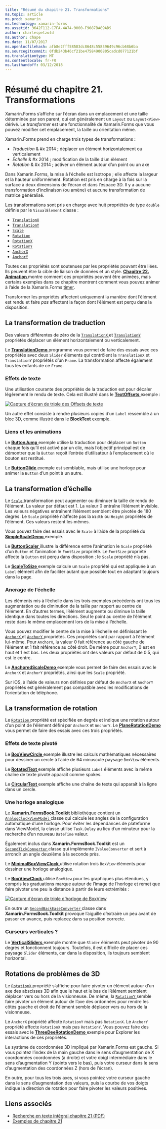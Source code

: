 ```yaml
---
title: "Résumé du chapitre 21. Transformations"
ms.topic: article
ms.prod: xamarin
ms.technology: xamarin-forms
ms.assetid: 3642F112-C7FA-4A74-9000-F9087BA89AD9
author: charlespetzold
ms.author: chape
ms.date: 11/07/2017
ms.openlocfilehash: afb8e2fff58583dc8648c55839649c96cb68b6ba
ms.sourcegitcommit: 0fdb243b46cf21be47584900805cadcd077121bf
ms.translationtype: MT
ms.contentlocale: fr-FR
ms.lasthandoff: 03/12/2018
---
```

# <a name="summary-of-chapter-21-transforms"></a>Résumé du chapitre 21. Transformations

Xamarin.Forms s’affiche sur l’écran dans un emplacement et une taille déterminée par son parent, qui est généralement un `Layout` ou `Layout<View>` dérivé. Le *transformer* est une fonctionnalité de Xamarin.Forms que vous pouvez modifier cet emplacement, la taille ou orientation même.

Xamarin.Forms prend en charge trois types de transformations :

- *Traduction* & #x 2014 ; déplacer un élément horizontalement ou verticalement
- *Échelle* & #x 2014 ; modification de la taille d’un élément
- *Rotation* & #x 2014 ; activer un élément autour d’un point ou un axe

Dans Xamarin.Forms, la mise à l’échelle est Isotrope ; elle affecte la largeur et la hauteur uniformément. Rotation est pris en charge à la fois sur la surface à deux dimensions de l’écran et dans l’espace 3D. Il y a aucune transformation d’inclinaison (ou amène) et aucune transformation de matrice généralisé.

Les transformations sont pris en charge avec huit propriétés de type `double` définie par le `VisualElement` classe :

- [`TranslationX`](https://developer.xamarin.com/api/property/Xamarin.Forms.VisualElement.TranslationX/)
- [`TranslationY`](https://developer.xamarin.com/api/property/Xamarin.Forms.VisualElement.TranslationY/)
- [`Scale`](https://developer.xamarin.com/api/property/Xamarin.Forms.VisualElement.Scale/)
- [`Rotation`](https://developer.xamarin.com/api/property/Xamarin.Forms.VisualElement.Rotation/)
- [`RotationX`](https://developer.xamarin.com/api/property/Xamarin.Forms.VisualElement.RotationX/)
- [`RotationY`](https://developer.xamarin.com/api/property/Xamarin.Forms.VisualElement.RotationY/)
- [`AnchorX`](https://developer.xamarin.com/api/property/Xamarin.Forms.VisualElement.AnchorX/)
- [`AnchorY`](https://developer.xamarin.com/api/property/Xamarin.Forms.VisualElement.AnchorY/)

Toutes ces propriétés sont soutenues par les propriétés pouvant être liées. Ils peuvent être la cible de liaison de données et un style. [**Chapitre 22. Animation** ](~/xamarin-forms/creating-mobile-apps-xamarin-forms/summaries/chapter22.md) montre comment ces propriétés peuvent être animées, mais certains exemples dans ce chapitre montrent comment vous pouvez animer à l’aide de la Xamarin.Forms [timer](~/xamarin-forms/platform/device.md#Device_StartTimer).

Transformer les propriétés affectent uniquement la manière dont l’élément est rendu et faire *pas* affectent la façon dont l’élément est perçu dans la disposition.

## <a name="the-translation-transform"></a>La transformation de traduction

Des valeurs différentes de zéro de la [ `TranslationX` ](https://developer.xamarin.com/api/property/Xamarin.Forms.VisualElement.TranslationX/) et [ `TranslationY` ](https://developer.xamarin.com/api/property/Xamarin.Forms.VisualElement.TranslationY/) propriétés déplacer un élément horizontalement ou verticalement.

Le [ **TranslationDemo** ](https://github.com/xamarin/xamarin-forms-book-samples/tree/master/Chapter21/TranslationDemo) programme vous permet de faire des essais avec ces propriétés avec deux `Slider` éléments qui contrôlent la `TranslationX` et `TranslationY` propriétés d’un `Frame`. La transformation affecte également tous les enfants de ce `Frame`.

### <a name="text-effects"></a>Effets de texte

Une utilisation courante des propriétés de la traduction est pour décaler légèrement le rendu de texte. Cela est illustré dans le [ **TextOffsets** ](https://github.com/xamarin/xamarin-forms-book-samples/tree/master/Chapter21/TextOffsets) exemple :

[![Capture d’écran de triple des Offsets de texte](images/ch21fg03-small.png "texte Offsets")](images/ch21fg03-large.png#lightbox "Offsets du texte")

Un autre effet consiste à rendre plusieurs copies d’un `Label` ressemble à un bloc 3D, comme illustré dans le [ **BlockText** ](https://github.com/xamarin/xamarin-forms-book-samples/tree/master/Chapter21/BlockText) exemple.

### <a name="jumps-and-animations"></a>Liens et les animations

Le [ **ButtonJump** ](https://github.com/xamarin/xamarin-forms-book-samples/tree/master/Chapter21/ButtonJump) exemple utilise la traduction pour déplacer un `Button` chaque fois qu’il est activé par un clic, mais l’objectif principal est de démontrer que la `Button` reçoit l’entrée d’utilisateur à l’emplacement où le bouton est restitué.

Le [ **ButtonGlide** ](https://github.com/xamarin/xamarin-forms-book-samples/tree/master/Chapter21/ButtonGlide) exemple est semblable, mais utilise une horloge pour animer la `Button` d’un point à un autre.

## <a name="the-scale-transform"></a>La transformation d’échelle

Le [ `Scale` ](https://developer.xamarin.com/api/property/Xamarin.Forms.VisualElement.Scale/) transformation peut augmenter ou diminuer la taille de rendu de l’élément. La valeur par défaut est 1. La valeur 0 entraîne l’élément invisible. Les valeurs négatives entraînent l’élément semblent être pivotée de 180 degrés. Le `Scale` propriété n’affecte pas la `Width` ou `Height` propriétés de l’élément. Ces valeurs restent les mêmes.

Vous pouvez faire des essais avec le `Scale` à l’aide de la propriété du [ **SimpleScaleDemo** ](https://github.com/xamarin/xamarin-forms-book-samples/tree/master/Chapter21/SimpleScaleDemo) exemple.

Le [ **ButtonScaler** ](https://github.com/xamarin/xamarin-forms-book-samples/tree/master/Chapter21/ButtonScaler) illustre la différence entre l’animation le `Scale` propriété d’un `Button` et l’animation le `FontSize` propriété. Le `FontSize` propriété affecte la `Button` est perçu dans disposition ; le `Scale` propriété n’a pas.

Le [ **ScaleToSize** ](https://github.com/xamarin/xamarin-forms-book-samples/tree/master/Chapter21/ScaleToSize) exemple calcule un `Scale` propriété qui est appliquée à un `Label` élément afin de faciliter autant que possible tout en adaptant toujours dans la page.

### <a name="anchoring-the-scale"></a>Ancrage de l’échelle

Les éléments mis à l’échelle dans les trois exemples précédents ont tous les augmentation ou de diminution de la taille par rapport au centre de l’élément. En d’autres termes, l’élément augmente ou diminue la taille identique dans toutes les directions. Seul le point au centre de l’élément reste dans le même emplacement lors de la mise à l’échelle.

Vous pouvez modifier le centre de la mise à l’échelle en définissant le [ `AnchorX` ](https://developer.xamarin.com/api/property/Xamarin.Forms.VisualElement.AnchorX/) et [ `AnchorY` ](https://developer.xamarin.com/api/property/Xamarin.Forms.VisualElement.AnchorY/) propriétés. Ces propriétés sont par rapport à l’élément lui-même. Pour `AnchorX`, la valeur 0 fait référence au côté gauche de l’élément et 1 fait référence au côté droit. De même pour `AnchorY`, 0 est en haut et 1 est bas. Les deux propriétés ont des valeurs par défaut de 0.5, qui est le centre.

Le [ **AnchoredScaleDemo** ](https://github.com/xamarin/xamarin-forms-book-samples/tree/master/Chapter21/AnchoredScaleDemo) exemple vous permet de faire des essais avec le `AnchorX` et `AnchorY` propriétés, ainsi que les `Scale` propriété.

Sur iOS, à l’aide de valeurs non définies par défaut de `AnchorX` et `AnchorY` propriétés est généralement pas compatible avec les modifications de l’orientation de téléphone.

## <a name="the-rotation-transform"></a>La transformation de rotation

Le [ `Rotation` ](https://developer.xamarin.com/api/property/Xamarin.Forms.VisualElement.Rotation/) propriété est spécifiée en degrés et indique une rotation autour d’un point de l’élément défini par `AnchorX` et `AnchorY`. Le [ **PlaneRotationDemo** ](https://github.com/xamarin/xamarin-forms-book-samples/tree/master/Chapter21/PlaneRotationDemo) vous permet de faire des essais avec ces trois propriétés.

### <a name="rotated-text-effects"></a>Effets de texte pivoté

Le [ **BoxViewCircle** ](https://github.com/xamarin/xamarin-forms-book-samples/tree/master/Chapter21/BoxViewCircle) exemple illustre les calculs mathématiques nécessaires pour dessiner un cercle à l’aide de 64 minuscule paysage `BoxView` éléments.

Le [ **RotatedText** ](https://github.com/xamarin/xamarin-forms-book-samples/tree/master/Chapter21/RotatedText) exemple affiche plusieurs `Label` éléments avec la même chaîne de texte pivoté apparaît comme spokes.

Le [ **CircularText** ](https://github.com/xamarin/xamarin-forms-book-samples/tree/master/Chapter21/CircularText) exemple affiche une chaîne de texte qui apparaît à la ligne dans un cercle.

### <a name="an-analog-clock"></a>Une horloge analogique

Le [ **Xamarin.FormsBook.Toolkit** ](https://github.com/xamarin/xamarin-forms-book-samples/tree/master/Libraries/Xamarin.FormsBook.Toolkit) bibliothèque contient un [ `AnalogClockViewModel` ](https://github.com/xamarin/xamarin-forms-book-samples/blob/master/Libraries/Xamarin.FormsBook.Toolkit/Xamarin.FormsBook.Toolkit/AnalogClockViewModel.cs) classe qui calcule les angles de la configuration automatique d’une horloge. Pour éviter les dépendances de plateforme dans ViewModel, la classe utilise `Task.Delay` au lieu d’un minuteur pour la recherche d’un nouveau `DateTime` valeur.

Également inclus dans **Xamarin.FormsBook.Toolkit** est un [ `SecondTickConverter` ](https://github.com/xamarin/xamarin-forms-book-samples/blob/master/Libraries/Xamarin.FormsBook.Toolkit/Xamarin.FormsBook.Toolkit/SecondTickConverter.cs) classe qui implémente `IValueConverter` et sert à arrondir un angle deuxième à la seconde près.

Le [ **MinimalBoxViewClock** ](https://github.com/xamarin/xamarin-forms-book-samples/tree/master/Chapter21/MinimalBoxViewClock) utilise rotation trois `BoxView` éléments pour dessiner une horloge analogique.

Le [ **BoxViewClock** ](https://github.com/xamarin/xamarin-forms-book-samples/tree/master/Chapter21/BoxViewClock) utilise `BoxView` pour les graphiques plus étendues, y compris les graduations marque autour de l’image de l’horloge et remet que faire pivoter une peu la distance à partir de leurs extrémités :

[![Capture d’écran de triple d’horloge de BoxView](images/ch21fg17-small.png "cadran analogique")](images/ch21fg17-large.png#lightbox "cadran analogique")

En outre un [ `SecondBackEaseConverter` ](https://github.com/xamarin/xamarin-forms-book-samples/blob/master/Libraries/Xamarin.FormsBook.Toolkit/Xamarin.FormsBook.Toolkit/SecondBackEaseConverter.cs) classe dans **Xamarin.FormsBook.Toolkit** provoque l’aiguille d’extraire un peu avant de passer en avance, puis replacez dans sa position correcte.

### <a name="vertical-sliders"></a>Curseurs verticales ?

Le [ **VerticalSliders** ](https://github.com/xamarin/xamarin-forms-book-samples/tree/master/Chapter21/VerticalSliders) exemple montre que `Slider` éléments peut pivoter de 90 degrés et fonctionnent toujours. Toutefois, il est difficile de placer ces paysage `Slider` éléments, car dans la disposition, ils toujours semblent horizontal.

## <a name="3d-ish-rotations"></a>Rotations de problèmes de 3D

Le [ `RotationX` ](https://developer.xamarin.com/api/property/Xamarin.Forms.VisualElement.RotationX/) propriété s’affiche pour faire pivoter un élément autour d’un axe des abscisses 3D afin que le haut et le bas de l’élément semblent déplacer vers ou hors de la visionneuse. De même, la [ `RotationY` ](https://developer.xamarin.com/api/property/Xamarin.Forms.VisualElement.RotationY/) semble faire pivoter un élément autour de l’axe des ordonnées pour rendre les côtés gauche et droit de l’élément semble déplacer vers ou hors de la visionneuse.

Le `AnchorX` propriété affecte `RotationY` mais pas `RotationX`. Le `AnchorY` propriété affecte `RotationX` mais pas `RotationY`. Vous pouvez faire des essais avec le [ **ThreeDeeRotationDemo** ](https://github.com/xamarin/xamarin-forms-book-samples/tree/master/Chapter21/ThreeDeeRotationDemo) exemple pour Explorer les interactions de ces propriétés.

Le système de coordonnées 3D impliqué par Xamarin.Forms est gauche. Si vous pointez l’index de la main gauche dans le sens d’augmentation de X coordonnées coordonnées (à droite) et votre doigt intermédiaire dans le sens d’augmentation Y (points vers le bas), puis votre curseur dans le sens d’augmentation des coordonnées Z (hors de l’écran).

En outre, pour tous les trois axes, si vous pointez votre curseur gauche dans le sens d’augmentation des valeurs, puis la courbe de vos doigts indique la direction de rotation pour faire pivoter les valeurs positives.



## <a name="related-links"></a>Liens associés

- [Recherche en texte intégral chapitre 21 (PDF)](https://download.xamarin.com/developer/xamarin-forms-book/XamarinFormsBook-Ch21-Apr2016.pdf)
- [Exemples de chapitre 21](https://github.com/xamarin/xamarin-forms-book-samples/tree/master/Chapter21)
